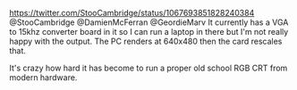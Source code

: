 https://twitter.com/StooCambridge/status/1067693851828240384 @StooCambridge @DamienMcFerran @GeordieMarv It currently has a VGA to 15khz converter board in it so I can run a laptop in there but I'm not really happy with the output. The PC renders at 640x480 then the card rescales that.

It's crazy how hard it has become to run a proper old school RGB CRT from modern hardware.